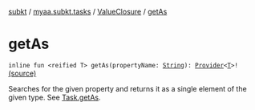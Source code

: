 [subkt](../../index.md) / [myaa.subkt.tasks](../index.md) / [ValueClosure](index.md) / [getAs](./get-as.md)

# getAs

`inline fun <reified T> getAs(propertyName: `[`String`](https://kotlinlang.org/api/latest/jvm/stdlib/kotlin/-string/index.html)`): `[`Provider`](https://docs.gradle.org/current/javadoc/org/gradle/api/provider/Provider.html)`<`[`T`](get-as.md#T)`>!` [(source)](https://github.com/Myaamori/SubKt/blob/master/src/main/kotlin/myaa/subkt/tasks/tasks.kt#L517)

Searches for the given property and returns it as a single element of the given type.
See [Task.getAs](../org.gradle.api.-task/get-as.md).

